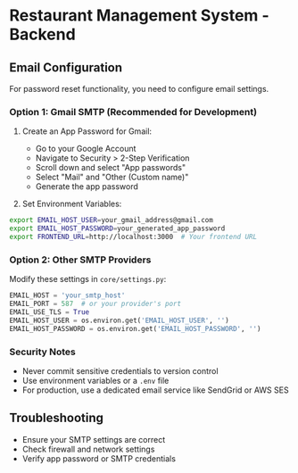 # Restaurant Management System - Backend

## Email Configuration

For password reset functionality, you need to configure email settings.

### Option 1: Gmail SMTP (Recommended for Development)

1. Create an App Password for Gmail:
   - Go to your Google Account
   - Navigate to Security > 2-Step Verification
   - Scroll down and select "App passwords"
   - Select "Mail" and "Other (Custom name)"
   - Generate the app password

2. Set Environment Variables:
```bash
export EMAIL_HOST_USER=your_gmail_address@gmail.com
export EMAIL_HOST_PASSWORD=your_generated_app_password
export FRONTEND_URL=http://localhost:3000  # Your frontend URL
```

### Option 2: Other SMTP Providers

Modify these settings in `core/settings.py`:
```python
EMAIL_HOST = 'your_smtp_host'
EMAIL_PORT = 587  # or your provider's port
EMAIL_USE_TLS = True
EMAIL_HOST_USER = os.environ.get('EMAIL_HOST_USER', '')
EMAIL_HOST_PASSWORD = os.environ.get('EMAIL_HOST_PASSWORD', '')
```

### Security Notes
- Never commit sensitive credentials to version control
- Use environment variables or a `.env` file
- For production, use a dedicated email service like SendGrid or AWS SES

## Troubleshooting
- Ensure your SMTP settings are correct
- Check firewall and network settings
- Verify app password or SMTP credentials

